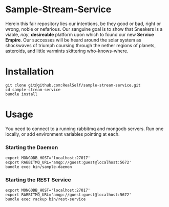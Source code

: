 # Sample-Stream-Service

Herein this fair repository lies our intentions, be they good or bad, right or wrong, noble or nefarious.  Our
sanguine goal is to show that Sneakers is a viable, _nay_, __desireable__ platform upon which to found our new __Service Empire__.  Our successes will be heard around the solar system as shockwaves of triumph coursing through the nether regions of planets, asteroids, and little varmints skittering who-knows-where.

# Installation

    git clone git@github.com:RealSelf/sample-stream-service.git
    cd sample-stream-service
    bundle install

# Usage

You need to connect to a running rabbitmq and mongodb servers.  Run one locally, or add environment variables pointing at each.

### Starting the Daemon
    export MONGODB_HOST='localhost:27017'
    export RABBITMQ_URL='amqp://guest:guest@localhost:5672'
    bundle exec bin/sample-daemon
    
### Starting the REST Service
    export MONGODB_HOST='localhost:27017'
    export RABBITMQ_URL='amqp://guest:guest@localhost:5672'
    bundle exec rackup bin/rest-service
